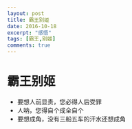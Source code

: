 ```yaml
---
layout: post
title: 霸王别姬
date: 2016-10-18
excerpt: "感悟"
tags: [霸王,别姬]
comments: true
---
```


# 霸王别姬

- 要想人前显贵，您必得人后受罪
- 人呐，您得自个成全自个
- 要想成角，没有三船五车的汗水还想成角